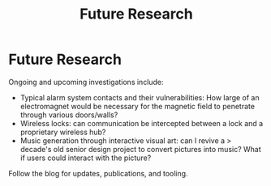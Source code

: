 ﻿---
layout: default
title: Future Research
permalink: /future/
---


# Future Research


Ongoing and upcoming investigations include:


- Typical alarm system contacts and their vulnerabilities: How large of an electromagnet would be necessary for the magnetic field to penetrate through various doors/walls?
- Wireless locks: can communication be intercepted between a lock and a proprietary wireless hub?
- Music generation through interactive visual art: can I revive a > decade's old senior design project to convert pictures into music? What if users could interact with the picture?

Follow the blog for updates, publications, and tooling.
